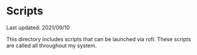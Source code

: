 # Scripts
Last updated: 2021/09/10

This directory includes scripts that can be launched via rofi. These scripts are called all throughout my system.